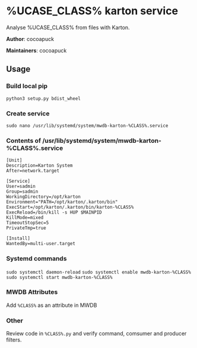 # %UCASE_CLASS% karton service

Analyse %UCASE_CLASS% from files with Karton.

**Author**: cocoapuck

**Maintainers**: cocoapuck

## Usage

### Build local pip


`python3 setup.py bdist_wheel`


### Create service


`sudo nano /usr/lib/systemd/system/mwdb-karton-%CLASS%.service`


### Contents of /usr/lib/systemd/system/mwdb-karton-%CLASS%.service


```
[Unit]
Description=Karton System
After=network.target

[Service]
User=sadmin
Group=sadmin
WorkingDirectory=/opt/karton
Environment="PATH=/opt/karton/.karton/bin"
ExecStart=/opt/karton/.karton/bin/karton-%CLASS%
ExecReload=/bin/kill -s HUP $MAINPID
KillMode=mixed
TimeoutStopSec=5
PrivateTmp=true

[Install]
WantedBy=multi-user.target
```


### Systemd commands


`sudo systemctl daemon-reload`
`sudo systemctl enable mwdb-karton-%CLASS%`
`sudo systemctl start mwdb-karton-%CLASS%`


### MWDB Attributes


Add `%CLASS%` as an attribute in MWDB


### Other


Review code in `%CLASS%.py` and verify command, comsumer and producer filters.